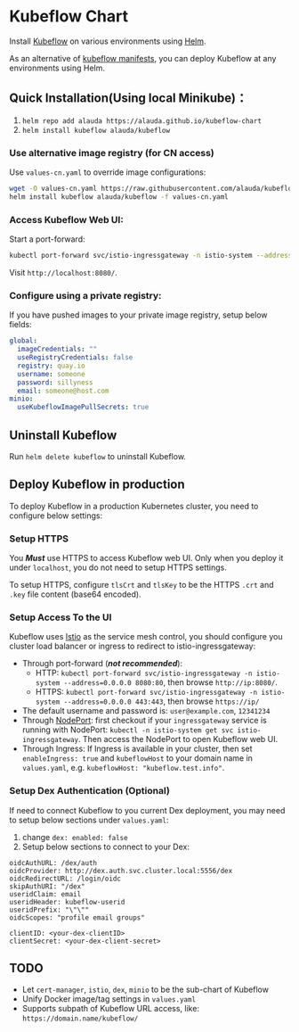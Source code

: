 # Kubeflow Chart

Install [Kubeflow](https://www.kubeflow.org/) on various environments using [Helm](https://helm.sh/).

As an alternative of [kubeflow manifests](https://github.com/kubeflow/manifests), you can deploy
Kubeflow at any environments using Helm.

## Quick Installation(Using local Minikube)：

1. `helm repo add alauda https://alauda.github.io/kubeflow-chart`
1. `helm install kubeflow alauda/kubeflow`
  
### Use alternative image registry (for CN access)

Use `values-cn.yaml` to override image configurations:

```bash
wget -O values-cn.yaml https://raw.githubusercontent.com/alauda/kubeflow-chart/main/values-cn.yaml
helm install kubeflow alauda/kubeflow -f values-cn.yaml
```

### Access Kubeflow Web UI:

Start a port-forward:

```bash
kubectl port-forward svc/istio-ingressgateway -n istio-system --address=0.0.0.0 8080:80
```

Visit `http://localhost:8080/`.

### Configure using a private registry:

If you have pushed images to your private image registry, setup below fields:
```yaml
global:
  imageCredentials: ""
  useRegistryCredentials: false
  registry: quay.io
  username: someone
  password: sillyness
  email: someone@host.com
minio:
  useKubeflowImagePullSecrets: true
```

## Uninstall Kubeflow

Run `helm delete kubeflow` to uninstall Kubeflow.

## Deploy Kubeflow in production

To deploy Kubeflow in a production Kubernetes cluster, you need to configure below settings:

### Setup HTTPS

You ***Must*** use HTTPS to access Kubeflow web UI. Only when you deploy it under `localhost`, you do not need to setup HTTPS settings.

To setup HTTPS, configure `tlsCrt` and `tlsKey` to be the HTTPS `.crt` and `.key` file content (base64 encoded).

### Setup Access To the UI

Kubeflow uses [Istio](https://istio.io/) as the service mesh control, you should configure you cluster load balancer or ingress to redirect to istio-ingressgateway:

- Through port-forward (***not recommended***):
  - HTTP: `kubectl port-forward svc/istio-ingressgateway -n istio-system --address=0.0.0.0 8080:80`, then browse `http://ip:8080/`.
  - HTTPS: `kubectl port-forward svc/istio-ingressgateway -n istio-system --address=0.0.0.0 443:443`, then browse `https://ip/`
- The default username and password is: `user@example.com`, `12341234`
- Through [NodePort](https://kubernetes.io/zh/docs/concepts/services-networking/service/#type-nodeport): first checkout if your `ingressgateway` service is running with NodePort: `kubectl -n istio-system get svc istio-ingressgateway`. Then access the NodePort to open Kubeflow web UI.
- Through Ingress: If Ingress is available in your cluster, then set `enableIngress: true` and
  `kubeflowHost` to your domain name in `values.yaml`, e.g. `kubeflowHost: "kubeflow.test.info"`.

### Setup Dex Authentication (Optional)

If need to connect Kubeflow to you current Dex deployment, you may need to setup below sections under `values.yaml`:

1. change `dex: enabled: false`
2. Setup below sections to connect to your Dex:
```
oidcAuthURL: /dex/auth
oidcProvider: http://dex.auth.svc.cluster.local:5556/dex
oidcRedirectURL: /login/oidc
skipAuthURI: "/dex"
useridClaim: email
useridHeader: kubeflow-userid
useridPrefix: "\"\""
oidcScopes: "profile email groups"

clientID: <your-dex-clientID>
clientSecret: <your-dex-client-secret>
```

## TODO

- Let `cert-manager`, `istio`, `dex`, `minio` to be the sub-chart of Kubeflow
- Unify Docker image/tag settings in `values.yaml`
- Supports subpath of Kubeflow URL access, like: `https://domain.name/kubeflow/`
